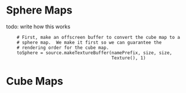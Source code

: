 
# Sphere Maps
todo: write how this works

        # First, make an offscreen buffer to convert the cube map to a
        # sphere map.  We make it first so we can guarantee the
        # rendering order for the cube map.
        toSphere = source.makeTextureBuffer(namePrefix, size, size,
                                            Texture(), 1)
# Cube Maps
